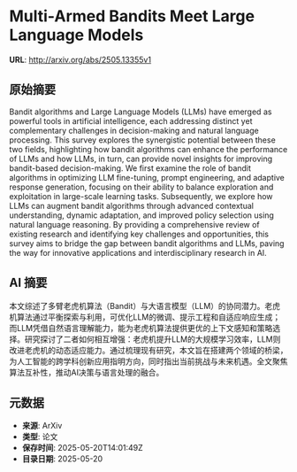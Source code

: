 # Multi-Armed Bandits Meet Large Language Models

**URL**: http://arxiv.org/abs/2505.13355v1

## 原始摘要

Bandit algorithms and Large Language Models (LLMs) have emerged as powerful
tools in artificial intelligence, each addressing distinct yet complementary
challenges in decision-making and natural language processing. This survey
explores the synergistic potential between these two fields, highlighting how
bandit algorithms can enhance the performance of LLMs and how LLMs, in turn,
can provide novel insights for improving bandit-based decision-making. We first
examine the role of bandit algorithms in optimizing LLM fine-tuning, prompt
engineering, and adaptive response generation, focusing on their ability to
balance exploration and exploitation in large-scale learning tasks.
Subsequently, we explore how LLMs can augment bandit algorithms through
advanced contextual understanding, dynamic adaptation, and improved policy
selection using natural language reasoning. By providing a comprehensive review
of existing research and identifying key challenges and opportunities, this
survey aims to bridge the gap between bandit algorithms and LLMs, paving the
way for innovative applications and interdisciplinary research in AI.


## AI 摘要

本文综述了多臂老虎机算法（Bandit）与大语言模型（LLM）的协同潜力。老虎机算法通过平衡探索与利用，可优化LLM的微调、提示工程和自适应响应生成；而LLM凭借自然语言理解能力，能为老虎机算法提供更优的上下文感知和策略选择。研究探讨了二者如何相互增强：老虎机提升LLM的大规模学习效率，LLM则改进老虎机的动态适应能力。通过梳理现有研究，本文旨在搭建两个领域的桥梁，为人工智能的跨学科创新应用指明方向，同时指出当前挑战与未来机遇。全文聚焦算法互补性，推动AI决策与语言处理的融合。

## 元数据

- **来源**: ArXiv
- **类型**: 论文
- **保存时间**: 2025-05-20T14:01:49Z
- **目录日期**: 2025-05-20
